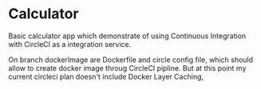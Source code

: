 # Calculator
Basic calculator app which demonstrate of using Continuous Integration with CircleCI as a integration service.

On branch dockerImage are Dockerfile and circle config file, which should allow to create docker image throug CircleCI pipline. But at this point my current circleci plan doesn't include Docker Layer Caching, 
